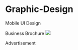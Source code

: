 # Graphic-Design


Mobile UI Design

Business Brochure
<img src="https://drive.google.com/thumbnail?id=1cJmHOAMDPy2vUP75r9ROPeBQl17Y2r4E=w1000"/>

Advertisement
